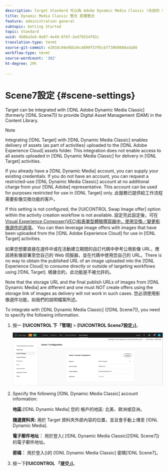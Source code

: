 ```yaml
---
description: Target Standard 可以與 Adobe Dynamic Media Classic (先前的 Scene7) 整合以在內容庫中提供數位資產管理 (DAM)。
title: Dynamic Media Classic 整合 配置整合
feature: administration general
subtopic: Getting Started
topic: Standard
uuid: 4b06a3ed-0e87-4e49-874f-2e479324f81c
translation-type: tm+mt
source-git-commit: e203dc94e9bb34c4090f5795cbf73869808ada88
workflow-type: tm+mt
source-wordcount: '382'
ht-degree: 29%

---
```



# Scene7設定 {#scene-settings}

Target can be integrated with [!DNL Adobe Dynamic Media Classic] (formerly [!DNL Scene7]) to provide Digital Asset Management (DAM) in the Content Library.

>[!NOTE]
>
>Integrating [!DNL Target] with [!DNL Dynamic Media Classic] enables delivery of assets (as part of activities) uploaded to the [!DNL Adobe Experience Cloud] assets folder. This integration does not enable access to all assets uploaded in [!DNL Dynamic Media Classic] for delivery in [!DNL Target] activities.

If you already have a [!DNL Dynamic Media] account, you can supply your existing credentials. If you do not have an account, you can request a restricted-use [!DNL Dynamic Media Classic] account at no additional charge from your [!DNL Adobe] representative. This account can be used for purposes restricted for use in [!DNL Target] only. 此服務已提供給工作流程需要影像交換功能的客戶。

If this setting is not configured, the [!UICONTROL Swap Image offer] option within the activity creation workflow is not available. 設定完此設定後，可在 [Visual Experience Composer(VEC)和表單型體驗撰寫器中，使用交換／變更影像選件的選項](../c-experiences/experiences.md#concept_A2E10F6AFB3D4AEAB6951EE14688848D)。 You can then leverage image offers with images that have been uploaded from the [!DNL Adobe Experience Cloud] for use in [!DNL Target] activities.

如果您想要直接在選件中或在活動建立期間的自訂代碼中參考公用影像 URL，應該將影像部署至您自己的 Web 伺服器，並在代碼中使用您自己的 URL。There is no way to obtain the published URL of an image uploaded into the [!DNL Experience Cloud] to consume directly or outside of targeting workflows using [!DNL Target]. 根據合約，此功能是不被允許的。

Note that the storage URL and the final publish URLs of images from [!DNL Dynamic Media] are different and one must *NOT* create offers using the storage link of images as delivery will not work in such cases. 您必須使用影像選件功能，如我們的說明檔案所述。

To integrate with [!DNL Dynamic Media Classic] ([!DNL Scene7]), you need to specify the following information.

1. 按一 **[!UICONTROL 下「管理]** > **[!UICONTROL Scene7設定」]**。

   ![Scene7頁面](/help/administrating-target/assets/scene7.png)

1. Specify the following [!DNL Dynamic Media Classic] account information:

   **地區:**[!DNL Dynamic Media] 您的 帳戶的地區: 北美、歐洲或亞洲。

   **隨選資料夾:** 用於 Target 資料夾外部內容的位置，並且會手動上傳至 [!DNL Dynamic Media].

   **電子郵件地址：** 用於登入( [!DNL Dynamic Media Classic][!DNL Scene7])的電子郵件地址。

   **密碼：** 用於登入()的 [!DNL Dynamic Media Classic] 密碼[!DNL Scene7]。

1. 按一下&#x200B;**[!UICONTROL 「提交」]**。
